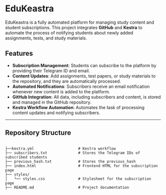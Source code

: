 # EduKeastra

EduKeastra is a fully automated platform for managing study content and student subscriptions. This project integrates **GitHub** and **Kestra** to automate the process of notifying students about newly added assignments, tests, and study materials.

## Features
- **Subscription Management**: Students can subscribe to the platform by providing their Telegram ID and email.
- **Content Updates**: Add assignments, test papers, or study materials to the repository, and they are automatically processed.
- **Automated Notifications**: Subscribers receive an email notification whenever new content is added to the platform.
- **GitHub Integration**: All data, including subscribers and content, is stored and managed in the GitHub repository.
- **Kestra Workflow Automation**: Automates the task of processing content updates and notifying subscribers.

---

## Repository Structure

```plaintext

├──kestra.yml                    # Kestra workflow
├── subscribers.txt              # Stores the Telegram IDs of subscribed students
├── previous_hash.txt            # Stores the previous_hash
├── index.html                   # Frontend HTML for the subscription page
├── styles/
│   └── styles.css               # Stylesheet for the subscription page
├── README.md                    # Project documentation
